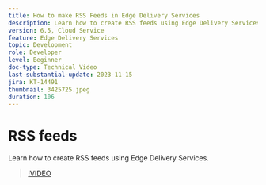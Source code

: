 ```yaml
---
title: How to make RSS Feeds in Edge Delivery Services
description: Learn how to create RSS feeds using Edge Delivery Services.
version: 6.5, Cloud Service
feature: Edge Delivery Services
topic: Development
role: Developer
level: Beginner
doc-type: Technical Video
last-substantial-update: 2023-11-15
jira: KT-14491
thumbnail: 3425725.jpeg
duration: 106
---
```


# RSS feeds

 Learn how to create RSS feeds using Edge Delivery Services.

>[!VIDEO](https://video.tv.adobe.com/v/3425725/?learn=on)
